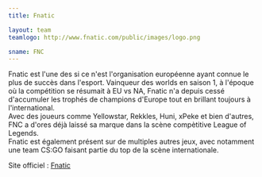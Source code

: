 ```yaml
---
title: Fnatic

layout: team
teamlogo: http://www.fnatic.com/public/images/logo.png

sname: FNC
---
```


Fnatic est l'une des si ce n'est l'organisation européenne ayant connue le plus de succès dans l'esport. Vainqueur des worlds en saison 1, à l'époque où la compétition se résumait à EU vs NA, Fnatic n'a depuis cessé d'accumuler les trophés de champions d'Europe tout en brillant toujours à l'international.  
Avec des joueurs comme Yellowstar, Rekkles, Huni, xPeke et bien d'autres, FNC a d'ores déjà laissé sa marque dans la scène compètitive League of Legends.  
Fnatic est également présent sur de multiples autres jeux, avec notamment une team CS:GO faisant partie du top de la scène internationale.

Site officiel : [Fnatic](http://www.fnatic.com/players/LoL/)
